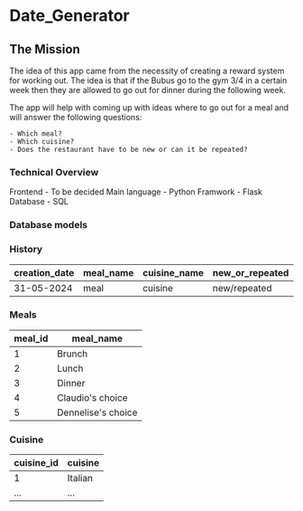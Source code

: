 # Date_Generator

## The Mission

The idea of this app came from the necessity of creating a reward system for working out. The idea is that if the Bubus go to the gym 3/4 in a certain week then they are allowed to go out for dinner during the following week.

The app will help with coming up with ideas where to go out for a meal and will answer the following questions:

    - Which meal?
    - Which cuisine?
    - Does the restaurant have to be new or can it be repeated?

### Technical Overview

Frontend - To be decided
Main language - Python
Framwork - Flask
Database - SQL

### Database models

### History

| creation_date  | meal_name  | cuisine_name  | new_or_repeated  |
| -------------- | ---------- | ------------- | ---------------- |
| 31-05-2024     | meal       | cuisine       | new/repeated     |

### Meals

| meal_id | meal_name              |
| ------- | ---------------------- |
| 1       | Brunch                 |
| 2       | Lunch                  |
| 3       | Dinner                 |
| 4       | Claudio's choice       |
| 5       | Dennelise's choice     |

### Cuisine

| cuisine_id | cuisine  |
| ---------- | -------- |
| 1          | Italian  |
| ...        | ...      |


